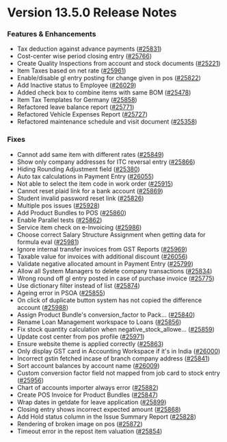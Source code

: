 # Version 13.5.0 Release Notes

### Features & Enhancements

- Tax deduction against advance payments ([#25831](https://github.com/FINERGYRS/capkpi/pull/25831))
- Cost-center wise period closing entry ([#25766](https://github.com/FINERGYRS/capkpi/pull/25766))
- Create Quality Inspections from account and stock documents ([#25221](https://github.com/FINERGYRS/capkpi/pull/25221))
- Item Taxes based on net rate ([#25961](https://github.com/FINERGYRS/capkpi/pull/25961))
- Enable/disable gl entry posting for change given in pos ([#25822](https://github.com/FINERGYRS/capkpi/pull/25822))
- Add Inactive status to Employee ([#26029](https://github.com/FINERGYRS/capkpi/pull/26029))
- Added check box to combine items with same BOM ([#25478](https://github.com/FINERGYRS/capkpi/pull/25478))
- Item Tax Templates for Germany ([#25858](https://github.com/FINERGYRS/capkpi/pull/25858))
- Refactored leave balance report ([#25771](https://github.com/FINERGYRS/capkpi/pull/25771))
- Refactored Vehicle Expenses Report ([#25727](https://github.com/FINERGYRS/capkpi/pull/25727))
- Refactored maintenance schedule and visit document ([#25358](https://github.com/FINERGYRS/capkpi/pull/25358))

### Fixes

- Cannot add same item with different rates ([#25849](https://github.com/FINERGYRS/capkpi/pull/25849))
- Show only company addresses for ITC reversal entry ([#25866](https://github.com/FINERGYRS/capkpi/pull/25866))
- Hiding Rounding Adjustment field ([#25380](https://github.com/FINERGYRS/capkpi/pull/25380))
- Auto tax calculations in Payment Entry ([#26055](https://github.com/FINERGYRS/capkpi/pull/26055))
- Not able to select the item code in work order ([#25915](https://github.com/FINERGYRS/capkpi/pull/25915))
- Cannot reset plaid link for a bank account ([#25869](https://github.com/FINERGYRS/capkpi/pull/25869))
- Student invalid password reset link ([#25826](https://github.com/FINERGYRS/capkpi/pull/25826))
- Multiple pos issues ([#25928](https://github.com/FINERGYRS/capkpi/pull/25928))
- Add Product Bundles to POS ([#25860](https://github.com/FINERGYRS/capkpi/pull/25860))
- Enable Parallel tests ([#25862](https://github.com/FINERGYRS/capkpi/pull/25862))
- Service item check on e-Invoicing ([#25986](https://github.com/FINERGYRS/capkpi/pull/25986))
- Choose correct Salary Structure Assignment when getting data for formula eval ([#25981](https://github.com/FINERGYRS/capkpi/pull/25981))
- Ignore internal transfer invoices from GST Reports ([#25969](https://github.com/FINERGYRS/capkpi/pull/25969))
- Taxable value for invoices with additional discount ([#26056](https://github.com/FINERGYRS/capkpi/pull/26056))
- Validate negative allocated amount in Payment Entry ([#25799](https://github.com/FINERGYRS/capkpi/pull/25799))
- Allow all System Managers to delete company transactions ([#25834](https://github.com/FINERGYRS/capkpi/pull/25834))
- Wrong round off gl entry posted in case of purchase invoice ([#25775](https://github.com/FINERGYRS/capkpi/pull/25775))
- Use dictionary filter instead of list ([#25874](https://github.com/FINERGYRS/capkpi/pull/25874))
- Ageing error in PSOA ([#25855](https://github.com/FINERGYRS/capkpi/pull/25855))
- On click of duplicate button system has not copied the difference account ([#25988](https://github.com/FINERGYRS/capkpi/pull/25988))
- Assign Product Bundle's conversion_factor to Pack… ([#25840](https://github.com/FINERGYRS/capkpi/pull/25840))
- Rename Loan Management workspace to Loans ([#25856](https://github.com/FINERGYRS/capkpi/pull/25856))
- Fix stock quantity calculation when negative_stock_allowe… ([#25859](https://github.com/FINERGYRS/capkpi/pull/25859))
- Update cost center from pos profile ([#25971](https://github.com/FINERGYRS/capkpi/pull/25971))
- Ensure website theme is applied correctly ([#25863](https://github.com/FINERGYRS/capkpi/pull/25863))
- Only display GST card in Accounting Workspace if it's in India ([#26000](https://github.com/FINERGYRS/capkpi/pull/26000))
- Incorrect gstin fetched incase of branch company address ([#25841](https://github.com/FINERGYRS/capkpi/pull/25841))
- Sort account balances by account name ([#26009](https://github.com/FINERGYRS/capkpi/pull/26009))
- Custom conversion factor field not mapped from job card to stock entry ([#25956](https://github.com/FINERGYRS/capkpi/pull/25956))
- Chart of accounts importer always error ([#25882](https://github.com/FINERGYRS/capkpi/pull/25882))
- Create POS Invoice for Product Bundles ([#25847](https://github.com/FINERGYRS/capkpi/pull/25847))
- Wrap dates in getdate for leave application ([#25899](https://github.com/FINERGYRS/capkpi/pull/25899))
- Closing entry shows incorrect expected amount ([#25868](https://github.com/FINERGYRS/capkpi/pull/25868))
- Add Hold status column in the Issue Summary Report ([#25828](https://github.com/FINERGYRS/capkpi/pull/25828))
- Rendering of broken image on pos ([#25872](https://github.com/FINERGYRS/capkpi/pull/25872))
- Timeout error in the repost item valuation ([#25854](https://github.com/FINERGYRS/capkpi/pull/25854))